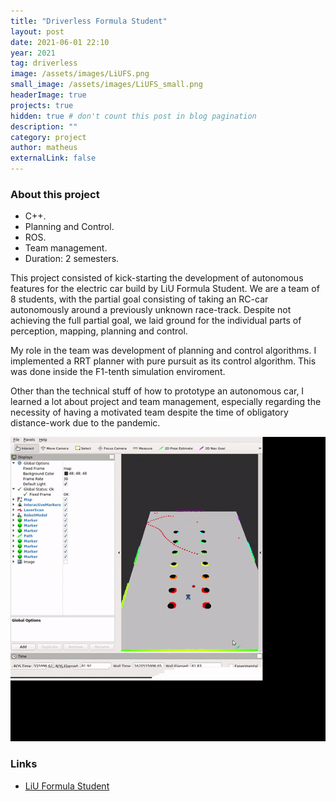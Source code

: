 ```yaml
---
title: "Driverless Formula Student"
layout: post
date: 2021-06-01 22:10
year: 2021
tag: driverless
image: /assets/images/LiUFS.png
small_image: /assets/images/LiUFS_small.png
headerImage: true
projects: true
hidden: true # don't count this post in blog pagination
description: ""
category: project
author: matheus
externalLink: false
---
```


### About this project
* C++.
* Planning and Control.
* ROS.
* Team management.
* Duration: 2 semesters.

This project consisted of kick-starting the development of autonomous features for the electric car build by LiU Formula Student. We are a team of 8 students, with the partial goal consisting of taking an RC-car autonomously around a previously unknown race-track. Despite not achieving the full partial goal, we laid ground for the individual parts of perception, mapping, planning and control. 

My role in the team was development of planning and control algorithms. I implemented a RRT planner with pure pursuit as its control algorithm. This was done inside the F1-tenth simulation enviroment.

Other than the technical stuff of how to prototype an autonomous car, I learned a lot about project and team management, especially regarding the necessity of having a motivated team despite the time of obligatory distance-work due to the pandemic.

<img src="/assets/images/fs_car.gif" alt="should be a gif"/>

### Links
* [LiU Formula Student](https://fiarobotics.se/index.php/robocup/)